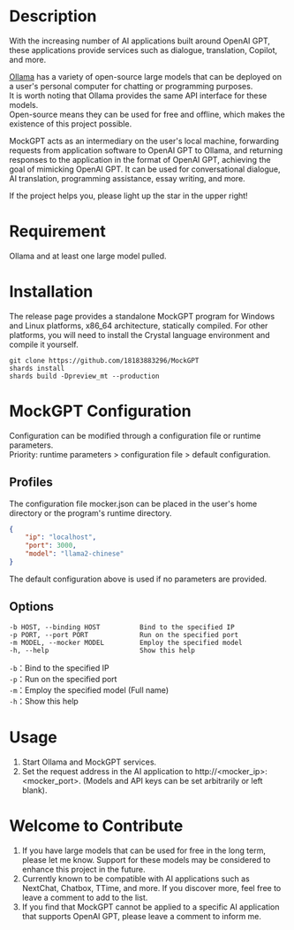 # Description

With the increasing number of AI applications built around OpenAI GPT, these applications provide services such as dialogue, translation, Copilot, and more.

[Ollama](https://github.com/ollama/ollama) has a variety of open-source large models that can be deployed on a user's personal computer for chatting or programming purposes.<br>
It is worth noting that Ollama provides the same API interface for these models.<br>
Open-source means they can be used for free and offline, which makes the existence of this project possible.

MockGPT acts as an intermediary on the user's local machine, forwarding requests from application software to OpenAI GPT to Ollama, and returning responses to the application in the format of OpenAI GPT, achieving the goal of mimicking OpenAI GPT. It can be used for conversational dialogue, AI translation, programming assistance, essay writing, and more.

If the project helps you, please light up the star in the upper right!

# Requirement

Ollama and at least one large model pulled.

# Installation

The release page provides a standalone MockGPT program for Windows and Linux platforms, x86_64 architecture, statically compiled. For other platforms, you will need to install the Crystal language environment and compile it yourself.

``` shell
git clone https://github.com/18183883296/MockGPT
shards install
shards build -Dpreview_mt --production
```

# MockGPT Configuration

Configuration can be modified through a configuration file or runtime parameters.<br>
Priority: runtime parameters > configuration file > default configuration.

## Profiles

The configuration file mocker.json can be placed in the user's home directory or the program's runtime directory.

``` json
{
    "ip": "localhost",
    "port": 3000,
    "model": "llama2-chinese"
}
```

The default configuration above is used if no parameters are provided.

## Options

```
-b HOST, --binding HOST          Bind to the specified IP
-p PORT, --port PORT             Run on the specified port
-m MODEL, --mocker MODEL         Employ the specified model
-h, --help                       Show this help
```

`-b`：Bind to the specified IP<br>
`-p`：Run on the specified port<br>
`-m`：Employ the specified model (Full name)<br>
`-h`：Show this help

# Usage

1. Start Ollama and MockGPT services.
2. Set the request address in the AI application to http://<mocker_ip>:<mocker_port>. (Models and API keys can be set arbitrarily or left blank).

# Welcome to Contribute

1. If you have large models that can be used for free in the long term, please let me know. Support for these models may be considered to enhance this project in the future.
2. Currently known to be compatible with AI applications such as NextChat, Chatbox, TTime, and more. If you discover more, feel free to leave a comment to add to the list.
3. If you find that MockGPT cannot be applied to a specific AI application that supports OpenAI GPT, please leave a comment to inform me.
